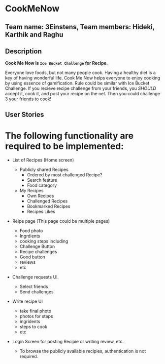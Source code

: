# CookMeNow

## Team name: **3Einstens**, Team members: **Hideki, Karthik and Raghu**

## Description
**Cook Me Now is `Ice Bucket Challenge` for Recipe.**

Everyone love foods, but not many people cook. Having a healthy diet is a key of having wonderful life. Cook Me Now helps everyone to enjoy cooking by using essence of gamification. Rule could be similar with Ice Bucket Challenge. If you recieve recipe challenge from your friends, you *SHOULD* accept it, cook it, and post your recipe on the net. Then you could challenge 3 your friends to cook!


## User Stories
# The following functionality are required to be implemented:


- List of Recipes (Home screen)
  - Publicly shared Recipes 
    - Ordered by most challenged Recipe?
    - Search feature
    - Food category
  - My Recipes
    - Own Recipes
    - Challenged Recipes
    - Bookmarked Recipes
    - Recipes Likes


- Reipe page (This page could be multiple pages)
  - Food photo
  - Ingrdients
  - cooking steps including
  - Challenge Button
  - Recipe challenges
  - Good button
  - reviews
  - etc

- Challenge requests UI.
  - Select friends
  - Send challenges

- Write recipe UI
  - take final photo
  - photos for steps
  - ingridents
  - steps to cook
  - etc

- Login Screen for posting Recipie or writing review, etc.
  - To browse the publicly available recipies, authentication is not required.
